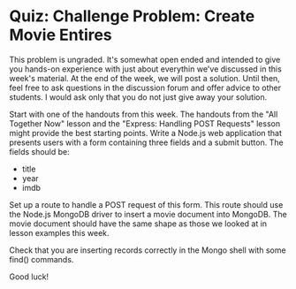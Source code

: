 # Quiz: Challenge Problem: Create Movie Entires

This problem is ungraded. It's somewhat open ended and intended to give you hands-on experience with just about everythin we've discussed in this week's material. At the end of the week, we will post a solution. Until then, feel free to ask questions in the discussion forum and offer advice to other students. I would ask only that you do not just give away your solution.

Start with one of the handouts from this week. The handouts from the "All Together Now" lesson and the "Express: Handling POST Requests" lesson might provide the best starting points. Write a Node.js web application that presents users with a form containing three fields and a submit button. The fields should be:

- title
- year
- imdb

Set up a route to handle a POST request of this form. This route should use the Node.js MongoDB driver to insert a movie document into MongoDB. The movie document should have the same shape as those we looked at in lesson examples this week.

Check that you are inserting records correctly in the Mongo shell with some find() commands.

Good luck!